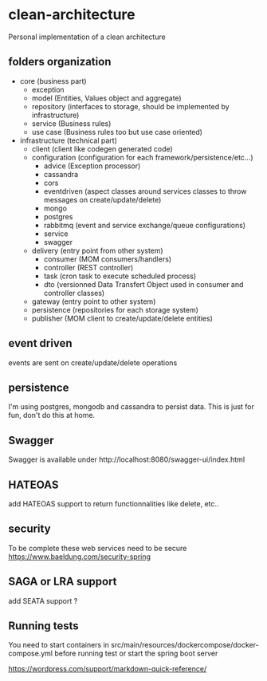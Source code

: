 # clean-architecture

Personal implementation of a clean architecture

## folders organization

* core (business part)
  * exception 
  * model (Entities, Values object and aggregate)
  * repository (interfaces to storage, should be implemented by infrastructure)
  * service (Business rules)
  * use case (Business rules too but use case oriented)
* infrastructure (technical part)
  * client (client like codegen generated code)
  * configuration (configuration for each framework/persistence/etc...)
    * advice (Exception processor)
    * cassandra 
    * cors
    * eventdriven (aspect classes around services classes to throw messages on create/update/delete)
    * mongo
    * postgres
    * rabbitmq (event and service exchange/queue configurations)
    * service
    * swagger
  * delivery (entry point from other system)
    * consumer (MOM consumers/handlers)
    * controller (REST controller)
    * task (cron task to execute scheduled process)
    * dto (versionned Data Transfert Object used in consumer and controller classes)
  * gateway (entry point to other system)
  * persistence (repositories for each storage system)
  * publisher (MOM client to create/update/delete entities)

## event driven

events are sent on create/update/delete operations

## persistence

I'm using postgres, mongodb and cassandra to persist data.
This is just for fun, don't do this at home.

## Swagger

Swagger is available under
http://localhost:8080/swagger-ui/index.html

## HATEOAS

add HATEOAS support to return functionnalities like delete, etc..


## security 
To be complete these web services need to be secure
https://www.baeldung.com/security-spring

## SAGA or LRA support 
add SEATA support ?

## Running tests

You need to start containers in src/main/resources/dockercompose/docker-compose.yml
before running test or start the spring boot server

https://wordpress.com/support/markdown-quick-reference/

